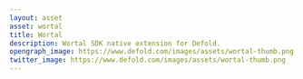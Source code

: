 ```yaml
---
layout: asset
asset: wortal
title: Wortal
description: Wortal SDK native extension for Defold.
opengraph_image: https://www.defold.com/images/assets/wortal-thumb.png
twitter_image: https://www.defold.com/images/assets/wortal-thumb.png
---
```

